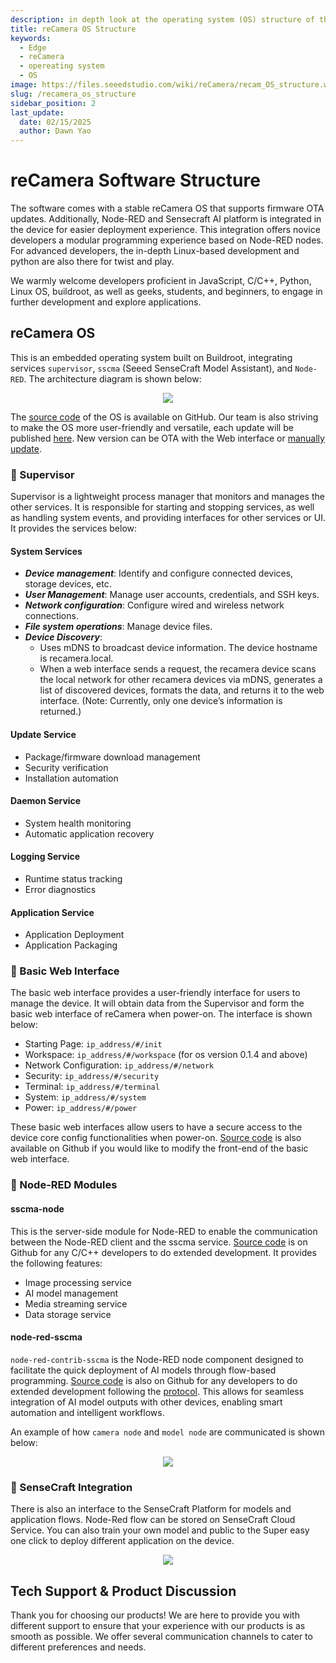 ```yaml
---
description: in depth look at the operating system (OS) structure of the reCamera
title: reCamera OS Structure
keywords:
  - Edge
  - reCamera
  - opereating system
  - OS
image: https://files.seeedstudio.com/wiki/reCamera/recam_OS_structure.webp
slug: /recamera_os_structure
sidebar_position: 2
last_update:
  date: 02/15/2025
  author: Dawn Yao
---
```


# reCamera Software Structure

The software comes with a stable reCamera OS that supports firmware OTA updates. Additionally, Node-RED and Sensecraft AI platform is integrated in the device for easier deployment experience. This integration offers novice developers a modular programming experience based on Node-RED nodes.  For advanced developers, the in-depth Linux-based development and python are also there for twist and play.

We warmly welcome developers proficient in JavaScript, C/C++, Python, Linux OS, buildroot, as well as geeks, students, and beginners, to engage in further development and explore applications.

## reCamera OS

This is an embedded operating system built on Buildroot, integrating services `supervisor`, `sscma` (Seeed SenseCraft Model Assistant), and `Node-RED`. The architecture diagram is shown below:

<div align="center"><img width={600} src="https://files.seeedstudio.com/wiki/reCamera/recam_OS_structure.png" /></div>

The [source code](https://github.com/Seeed-Studio/reCamera-OS) of the OS is available on GitHub. Our team is also striving to make the OS more user-friendly and versatile, each update will be published [here](https://github.com/Seeed-Studio/reCamera-OS/releases). New version can be OTA with the Web interface or [manually update](https://wiki.seeedstudio.com/recamera_os_version_control).

### 🧩 Supervisor

Supervisor is a lightweight process manager that monitors and manages the other services. It is responsible for starting and stopping services, as well as handling system events, and providing interfaces for other services or UI. It provides the services below:

#### System Services

- ***Device management***: Identify and configure connected devices, storage devices, etc.
- ***User Management***: Manage user accounts, credentials, and SSH keys.
- ***Network configuration***: Configure wired and wireless network connections.
- ***File system operations***: Manage device files.
- ***Device Discovery***:
  - Uses mDNS to broadcast device information. The device hostname is recamera.local.
  - When a web interface sends a request, the recamera device scans the local network for other recamera devices via mDNS, generates a list of discovered devices, formats the data, and returns it to the web interface. (Note: Currently, only one device’s information is returned.)

#### Update Service

- Package/firmware download management
- Security verification
- Installation automation

#### Daemon Service

- System health monitoring
- Automatic application recovery

#### Logging Service

- Runtime status tracking
- Error diagnostics

#### Application Service

- Application Deployment
- Application Packaging

### 🧩 Basic Web Interface

The basic web interface provides a user-friendly interface for users to manage the device. It will obtain data from the Supervisor and form the basic web interface of reCamera when power-on. The interface is shown below:

- Starting Page: `ip_address/#/init`
- Workspace: `ip_address/#/workspace` (for os version 0.1.4 and above)
- Network Configuration: `ip_address/#/network`
- Security: `ip_address/#/security`
- Terminal: `ip_address/#/terminal`
- System: `ip_address/#/system`
- Power: `ip_address/#/power`

These basic web interfaces allow users to have a secure access to the device core config functionalities when power-on. [Source code](https://github.com/Seeed-Studio/sscma-example-sg200x/tree/main/solutions/supervisor/www) is also available on Github if you would like to modify the front-end of the basic web interface.

### 🧩 Node-RED Modules

#### sscma-node

This is the server-side module for Node-RED to enable the communication between the Node-RED client and the sscma service. [Source code](https://github.com/Seeed-Studio/sscma-example-sg200x/tree/main/solutions/sscma-node) is on Github for any C/C++ developers to do extended development. It provides the following features:

- Image processing service
- AI model management
- Media streaming service
- Data storage service

#### node-red-sscma

`node-red-contrib-sscma` is the Node-RED node component designed to facilitate the quick deployment of AI models through flow-based programming. [Source code](https://github.com/Seeed-Studio/node-red-contrib-sscma) is also on Github for any developers to do extended development following the [protocol](https://wiki.seeedstudio.com/node_red_protocol). This allows for seamless integration of AI model outputs with other devices, enabling smart automation and intelligent workflows.

An example of how `camera node` and `model node` are communicated is shown below:

<div align="center"><img width={600} src="https://files.seeedstudio.com/wiki/reCamera/vision_inference.png" /></div>

### 🧩 SenseCraft Integration

There is also an interface to the SenseCraft Platform for models and application flows. Node-Red flow can be stored on SenseCraft Cloud Service. You can also train your own model and public to the Super easy one click to deploy different application on the device.

<div align="center"><img width={600} src="https://files.seeedstudio.com/wiki/reCamera/sensecraft_applications.png" /></div>

## Tech Support & Product Discussion

Thank you for choosing our products! We are here to provide you with different support to ensure that your experience with our products is as smooth as possible. We offer several communication channels to cater to different preferences and needs.

<div class="button_tech_support_container">
<a href="https://forum.seeedstudio.com/" class="button_forum"></a>
<a href="https://www.seeedstudio.com/contacts" class="button_email"></a>
</div>

<div class="button_tech_support_container">
<a href="https://discord.gg/eWkprNDMU7" class="button_discord"></a>
<a href="https://github.com/Seeed-Studio/wiki-documents/discussions/69" class="button_discussion"></a>
</div>
